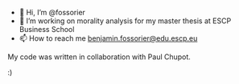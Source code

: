 - 👋 Hi, I’m @fossorier
- 🌱 I’m working on morality analysis for my master thesis at ESCP Business School
- 📫 How to reach me benjamin.fossorier@edu.escp.eu

My code was written in collaboration with Paul Chupot. 

:) 

<!---
fossorier/fossorier is a ✨ special ✨ repository because its `README.md` (this file) appears on your GitHub profile.
You can click the Preview link to take a look at your changes.
--->

